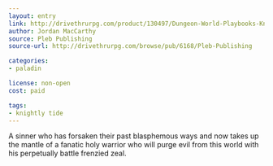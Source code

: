 ```yaml
---
layout: entry
link: http://drivethrurpg.com/product/130497/Dungeon-World-Playbooks-Knightly-Tide-Bundle
author: Jordan MacCarthy
source: Pleb Publishing
source-url: http://drivethrurpg.com/browse/pub/6168/Pleb-Publishing

categories:
- paladin

license: non-open
cost: paid

tags:
- knightly tide
---
```


A sinner who has forsaken their past blasphemous ways and now takes up the mantle of a fanatic holy warrior who will purge evil from this world with his perpetually battle frenzied zeal.
